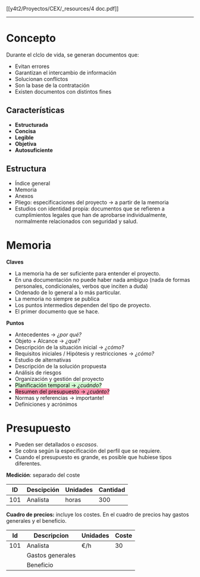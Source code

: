 [[y4t2/Proyectos/CEX/_resources/4 doc.pdf]]

---

# Concepto
Durante el clclo de vida, se generan documentos que:
- Evitan errores
- Garantizan el intercambio de información
- Solucionan conflictos
- Son la base de la contratación
- Existen documentos con distintos fines

## Características
- **Estructurada**
- **Concisa**
- **Legible**
- **Objetiva**
- **Autosuficiente**

## Estructura
- Índice general
- Memoria
- Anexos
- Pliego: especificaciones del proyecto → a partir de la memoria
- Estudios con identidad propia: documentos que se refieren a cumplimientos legales que han de aprobarse individualmente, normalmente relacionados con seguridad y salud.

# Memoria
**Claves**
- La memoria ha de ser suficiente para entender el proyecto.
- En una documentación no puede haber nada ambiguo (nada de formas personales, condicionales, verbos que inciten a duda)
- Ordenado de lo general a lo más particular.
- La memoria no siempre se publica
- Los puntos intermedios dependen del tipo de proyecto.
- El primer documento que se hace.

**Puntos**
- Antecedentes → *¿por qué?*
- Objeto + Alcance → *¿qué?*
- Descripción de la situación inicial → *¿cómo?*
- Requisitos iniciales / Hipótesis y restricciones → *¿cómo?*
- Estudio de alternativas
- Descripción de la solución propuesta
- Análisis de riesgos
- Organización y gestión del proyecto
- <mark style="background: #BBFABBA6;">Planificación temporal → <i>¿cuándo?</i></mark>
- <mark style="background: #FF5582A6;">Resumen del presupuesto → <i>¿cuánto?</i></mark>
- Normas y referencias → importante!
- Definiciones y acrónimos

# Presupuesto
- Pueden ser detallados o *escasos*.
- Se cobra según la especificación del perfil que se requiere.
- Cuando el presupuesto es grande, es posible que hubiese tipos diferentes.

**Medición**: separado del coste

| ID | Descipción | Unidades | Cantidad |
| ---- | ---- | ---- | ---- |
| 101 | Analista | horas | 300 |

**Cuadro de precios:** incluye los costes.
En el cuadro de precios hay gastos generales y el beneficio.

| Id | Descripcion | Unidades | Coste |
| ---- | ---- | ---- | ---- |
| 101 | Analista | €/h | 30 |
|  | Gastos generales |  |  |
|  | Beneficio |  |  |
